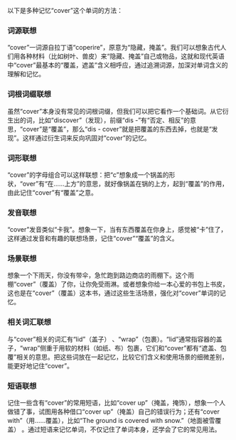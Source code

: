 以下是多种记忆“cover”这个单词的方法：

### 词源联想
“cover”一词源自拉丁语“coperire”，原意为“隐藏，掩盖”。我们可以想象古代人们用各种材料（比如树叶、兽皮）来“隐藏、掩盖”自己或物品，这就和现代英语中“cover”最基本的“覆盖，遮盖”含义相呼应，通过追溯词源，加深对单词含义的理解和记忆。

### 词根词缀联想
虽然“cover”本身没有常见的词根词缀，但我们可以把它看作一个基础词。从它衍生出的词，比如“discover”（发现），前缀“dis -”有“否定、相反”的意思，“cover”是“覆盖”，那么“dis - cover”就是把覆盖的东西去掉，也就是“发现”。这样通过衍生词来反向巩固对“cover”的记忆。

### 词形联想
“cover”的字母组合可以这样联想：把“c”想象成一个锅盖的形状，“over”有“在……上方”的意思，就好像锅盖在锅的上方，起到“覆盖”的作用，由此记住“cover”有“覆盖”之意。

### 发音联想
“cover”发音类似“卡我”。想象一下，当有东西覆盖在你身上，感觉被“卡”住了，这样通过发音和有趣的联想场景，记住“cover”“覆盖”的含义。

### 场景联想
想象一个下雨天，你没有带伞，急忙跑到路边商店的雨棚下。这个雨棚“cover”（覆盖）了你，让你免受雨淋。或者想象你给一本心爱的书包上书皮，这也是在“cover”（覆盖）这本书，通过这些生活场景，强化对“cover”单词的记忆。

### 相关词汇联想
与“cover”相关的词汇有“lid”（盖子） 、“wrap”（包裹）。“lid”通常指容器的盖子，“wrap”侧重于用软的材料（如纸、布）包裹，它们和“cover”都有“遮盖、包覆”相关的意思。把这些词放在一起记忆，比较它们含义和使用场景的细微差别，能更好地记住“cover”。

### 短语联想
记住一些含有“cover”的常用短语，比如“cover up”（掩盖，掩饰），想象一个人做错了事，试图用各种借口“cover up”（掩盖）自己的错误行为；还有“cover with”（用……覆盖），比如“The ground is covered with snow.”（地面被雪覆盖） 。通过短语来记忆单词，不仅记住了单词本身，还学会了它的常见用法。 
